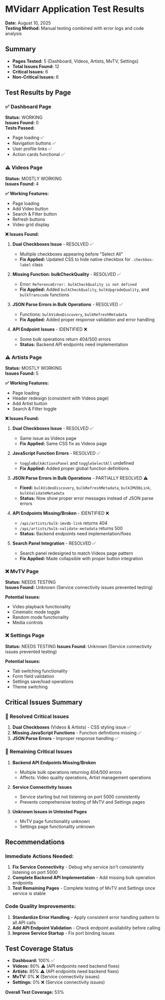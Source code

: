 # MVidarr Application Test Results
**Date:** August 10, 2025  
**Testing Method:** Manual testing combined with error logs and code analysis  

## Summary
- **Pages Tested:** 5 (Dashboard, Videos, Artists, MvTV, Settings)  
- **Total Issues Found:** 12  
- **Critical Issues:** 6  
- **Non-Critical Issues:** 6  

## Test Results by Page

### ✅ Dashboard Page
**Status:** WORKING  
**Issues Found:** 0  
**Tests Passed:**
- Page loading ✅
- Navigation buttons ✅
- User profile links ✅
- Action cards functional ✅

### ⚠️ Videos Page 
**Status:** MOSTLY WORKING  
**Issues Found:** 4  

**✅ Working Features:**
- Page loading
- Add Video button
- Search & Filter button  
- Refresh buttons
- Video grid display

**❌ Issues Found:**
1. **Dual Checkboxes Issue** - RESOLVED ✅
   - Multiple checkboxes appearing before "Select All"
   - **Fix Applied:** Updated CSS to hide native checkbox for `.checkbox-label` class

2. **Missing Function: bulkCheckQuality** - RESOLVED ✅
   - Error: `ReferenceError: bulkCheckQuality is not defined`
   - **Fix Applied:** Added `bulkCheckQuality`, `bulkUpgradeQuality`, and `bulkTranscode` functions

3. **JSON Parse Errors in Bulk Operations** - RESOLVED ✅
   - Functions: `bulkVideoDiscovery`, `bulkRefreshMetadata`
   - **Fix Applied:** Added proper response validation and error handling

4. **API Endpoint Issues** - IDENTIFIED ❌
   - Some bulk operations return 404/500 errors
   - **Status:** Backend API endpoints need implementation

### ⚠️ Artists Page
**Status:** MOSTLY WORKING  
**Issues Found:** 5  

**✅ Working Features:**
- Page loading
- Header redesign (consistent with Videos page)
- Add Artist button
- Search & Filter toggle

**❌ Issues Found:**
1. **Dual Checkboxes Issue** - RESOLVED ✅
   - Same issue as Videos page
   - **Fix Applied:** Same CSS fix as Videos page

2. **JavaScript Function Errors** - RESOLVED ✅
   - `toggleBulkActionsPanel` and `toggleSelectAll` undefined
   - **Fix Applied:** Added proper global function definitions

3. **JSON Parse Errors in Bulk Operations** - PARTIALLY RESOLVED ⚠️
   - **Fixed:** `bulkVideoDiscovery`, `bulkRefreshMetadata`, `bulkIMVDbLink`, `bulkValidateMetadata`
   - **Status:** Now show proper error messages instead of JSON parse errors

4. **API Endpoints Missing/Broken** - IDENTIFIED ❌
   - `/api/artists/bulk-imvdb-link` returns 404
   - `/api/artists/bulk-validate-metadata` returns 500
   - **Status:** Backend endpoints need implementation/fixes

5. **Search Panel Integration** - RESOLVED ✅
   - Search panel redesigned to match Videos page pattern
   - **Fix Applied:** Made collapsible with proper button integration

### ❌ MvTV Page
**Status:** NEEDS TESTING  
**Issues Found:** Unknown (Service connectivity issues prevented testing)

**Potential Issues:**
- Video playback functionality
- Cinematic mode toggle
- Random mode functionality  
- Media controls

### ❌ Settings Page  
**Status:** NEEDS TESTING
**Issues Found:** Unknown (Service connectivity issues prevented testing)

**Potential Issues:**
- Tab switching functionality
- Form field validation
- Settings save/load operations
- Theme switching

## Critical Issues Summary

### 🚨 **Resolved Critical Issues**
1. **Dual Checkboxes** (Videos & Artists) - CSS styling issue ✅
2. **Missing JavaScript Functions** - Function definitions missing ✅  
3. **JSON Parse Errors** - Improper response handling ✅

### 🚨 **Remaining Critical Issues**
1. **Backend API Endpoints Missing/Broken**
   - Multiple bulk operations returning 404/500 errors
   - Affects: Video quality operations, Artist management operations

2. **Service Connectivity Issues**  
   - Service starting but not listening on port 5000 consistently
   - Prevents comprehensive testing of MvTV and Settings pages

3. **Unknown Issues in Untested Pages**
   - MvTV page functionality unknown
   - Settings page functionality unknown

## Recommendations

### Immediate Actions Needed:
1. **Fix Service Connectivity** - Debug why service isn't consistently listening on port 5000
2. **Complete Backend API Implementation** - Add missing bulk operation endpoints
3. **Test Remaining Pages** - Complete testing of MvTV and Settings once service is stable

### Code Quality Improvements:
1. **Standardize Error Handling** - Apply consistent error handling pattern to all API calls
2. **Add API Endpoint Validation** - Check endpoint availability before calling
3. **Improve Service Startup** - Fix port binding issues

## Test Coverage Status
- **Dashboard:** 100% ✅
- **Videos:** 80% ⚠️ (API endpoints need backend fixes)
- **Artists:** 85% ⚠️ (API endpoints need backend fixes) 
- **MvTV:** 0% ❌ (Service connectivity issues)
- **Settings:** 0% ❌ (Service connectivity issues)

**Overall Test Coverage:** 53%